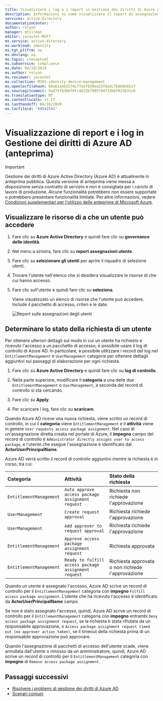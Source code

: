 ```yaml
---
title: Visualizzare i log e i report in Gestione dei diritti di Azure AD (anteprima) - Azure Active Directory
description: Informazioni su come visualizzare il report di assegnazioni di utenti e dei log di controllo nella gestione dei diritti di Azure Active Directory (anteprima).
services: active-directory
documentationCenter: ''
author: rolyon
manager: mtillman
editor: jocastel-MSFT
ms.service: active-directory
ms.workload: identity
ms.tgt_pltfrm: na
ms.devlang: na
ms.topic: conceptual
ms.subservice: compliance
ms.date: 04/19/2019
ms.author: rolyon
ms.reviewer: jocastel
ms.collection: M365-identity-device-management
ms.openlocfilehash: 60a61a581574c77a57939ea23fdadc7b060b82af
ms.sourcegitcommit: 9ad75f83bbf0fc4623b7995794f33bbf823b31c0
ms.translationtype: MT
ms.contentlocale: it-IT
ms.lasthandoff: 04/26/2019
ms.locfileid: "64541541"
---
```

# <a name="view-reports-and-logs-in-azure-ad-entitlement-management-preview"></a>Visualizzazione di report e i log in Gestione dei diritti di Azure AD (anteprima)

> [!IMPORTANT]
> Gestione dei diritti di Azure Active Directory (Azure AD) è attualmente in anteprima pubblica.
> Questa versione di anteprima viene messa a disposizione senza contratto di servizio e non è consigliata per i carichi di lavoro di produzione. Alcune funzionalità potrebbero non essere supportate o potrebbero presentare funzionalità limitate.
> Per altre informazioni, vedere [Condizioni supplementari per l'utilizzo delle anteprime di Microsoft Azure](https://azure.microsoft.com/support/legal/preview-supplemental-terms/).

## <a name="view-resources-a-user-has-access-to"></a>Visualizzare le risorse di a che un utente può accedere

1. Fare clic su **Azure Active Directory** e quindi fare clic su **governance delle identità**.

1. Nel menu a sinistra, fare clic su **report assegnazioni utente**.

1. Fare clic su **selezionare gli utenti** per aprire il riquadro di selezione utenti.

1. Trovare l'utente nell'elenco che si desidera visualizzare le risorse di che cui hanno accesso.

1. Fare clic sull'utente e quindi fare clic su **seleziona**.

    Viene visualizzato un elenco di risorse che l'utente può accedere. Include il pacchetto di accesso, criteri e le date.

    ![Report sulle assegnazioni degli utenti](./media/entitlement-management-reports/user-assignments-report.png)

## <a name="determine-the-status-of-a-users-request"></a>Determinare lo stato della richiesta di un utente

Per ottenere ulteriori dettagli sul modo in cui un utente ha richiesto e ricevuto l'accesso a un pacchetto di accesso, è possibile usare il log di controllo di Azure AD. In particolare, è possibile utilizzare i record del log nel `EntitlementManagement` e `UserManagement` categorie per ottenere dettagli aggiuntivi sui passaggi di elaborazione per ogni richiesta.  

1. Fare clic su **Azure Active Directory** e quindi fare clic su **log di controllo**.

1. Nella parte superiore, modificare il **categoria** a una delle due `EntitlementManagement` o `UserManagement`, a seconda del record di controllo si sta cercando.  

1. Fare clic su **Apply**.

1. Per scaricare i log, fare clic su **scaricare**.

Quando Azure AD riceve una nuova richiesta, viene scritto un record di controllo, in cui il **categoria** viene `EntitlementManagement` e il **attività** viene in genere `User requests access package assignment`.  Nel caso di un'assegnazione diretta creata nel portale di Azure, il **impegno** campo del record di controllo è `Administrator directly assigns user to access package`, e l'utente che esegue l'assegnazione è identificato dal **ActorUserPrincipalName**.

Azure AD verrà scritto il record di controllo aggiuntivi mentre la richiesta è in corso, tra cui:

| Categoria | Attività | Stato della richiesta |
| :---- | :------------ | :------------ |
| `EntitlementManagement` | `Auto approve access package assignment request` | Richiesta non richiede l'approvazione |
| `UserManagement` | `Create request approval` | Richiesta richiede l'approvazione |
| `UserManagement` | `Add approver to request approval` | Richiesta richiede l'approvazione |
| `EntitlementManagement` | `Approve access package assignment request` | Richiesta approvata |
| `EntitlementManagement` | `Ready to fulfill access package assignment request` |Richiesta approvata o non richiede l'approvazione |

Quando un utente è assegnato l'accesso, Azure AD scrive un record di controllo per il `EntitlementManagement` categoria con **impegno** `Fulfill access package assignment`.  L'utente che ha ricevuto l'accesso è identificato da **ActorUserPrincipalName** campo.

Se non è stato assegnato l'accesso, quindi, Azure AD scrive un record di controllo per il `EntitlementManagement` categoria con **impegno** entrambi `Deny access package assignment request`, se la richiesta è stata rifiutata da un responsabile approvazione, o `Access package assignment request timed out (no approver action taken)`, se il timeout della richiesta prima di un responsabile approvazione può approvare.

Quando l'assegnazione di pacchetti di accesso dell'utente scade, viene annullata dall'utente o rimosso da un amministratore, quindi, Azure AD scrive un record di controllo per il `EntitlementManagement` categoria con **impegno** di `Remove access package assignment`.

## <a name="next-steps"></a>Passaggi successivi

- [Risolvere i problemi di gestione dei diritti di Azure AD](entitlement-management-troubleshoot.md)
- [Scenari comuni](entitlement-management-scenarios.md)
